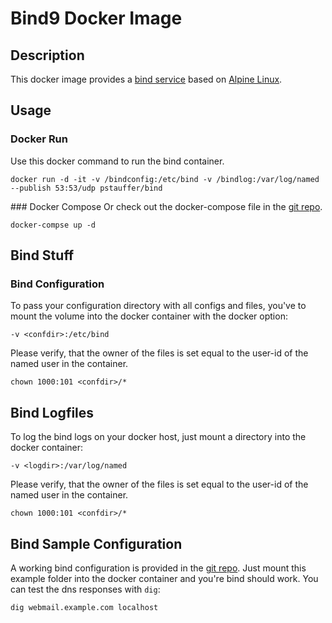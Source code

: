 # Bind9 Docker Image

## Description

This docker image provides a [bind service](https://www.isc.org/downloads/bind/) based on [Alpine Linux](https://hub.docker.com/_/alpine/).

## Usage

### Docker Run
Use this docker command to run the bind container.
```
docker run -d -it -v /bindconfig:/etc/bind -v /bindlog:/var/log/named --publish 53:53/udp pstauffer/bind
```

### Docker Compose
Or check out the docker-compose file in the [git repo](https://raw.githubusercontent.com/pstauffer/docker-bind/master/Dockerfile).
```
docker-compse up -d
```

## Bind Stuff

### Bind Configuration
To pass your configuration directory with all configs and files, you've to mount the volume into the docker container with the docker option:
```
-v <confdir>:/etc/bind
```

Please verify, that the owner of the files is set equal to the user-id of the named user in the container.
```
chown 1000:101 <confdir>/*
```

## Bind Logfiles
To log the bind logs on your docker host, just mount a directory into the docker container:
```
-v <logdir>:/var/log/named
```

Please verify, that the owner of the files is set equal to the user-id of the named user in the container.
```
chown 1000:101 <confdir>/*
```

## Bind Sample Configuration
A working bind configuration is provided in the [git repo](https://github.com/pstauffer/docker-bind/tree/master/bindconfig).
Just mount this example folder into the docker container and you're bind should work. You can test the dns responses with `dig`:
```
dig webmail.example.com localhost
```
